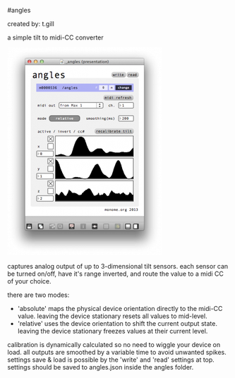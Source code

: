 #angles

created by: t.gill

a simple tilt to midi-CC converter

![](app-angles-screencap.png)

captures analog output of up to 3-dimensional tilt sensors. each sensor can be turned on/off, have it's range inverted, and route the value to a midi CC of your choice.

there are two modes:
- 'absolute' maps the physical device orientation directly to the midi-CC value. leaving the device stationary resets all values to mid-level.
- 'relative' uses the device orientation to shift the current output state. leaving the device stationary freezes values at their current level.

calibration is dynamically calculated so no need to wiggle your device on load. all outputs are smoothed by a variable time to avoid unwanted spikes. settings save & load is possible by the 'write' and 'read' settings at top. settings should be saved to angles.json inside the angles folder.